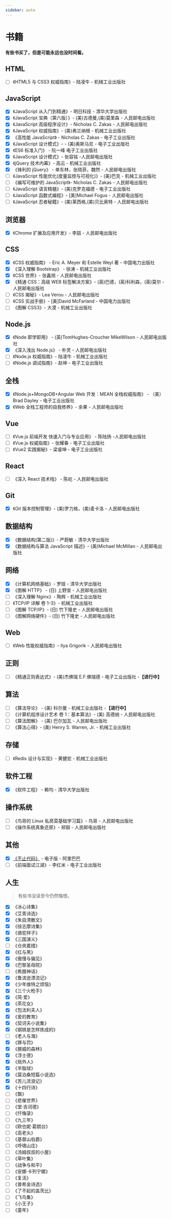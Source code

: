 ```yaml
---
sidebar: auto
---
```


# 书籍

**有些书买了，但是可能永远也没时间看。**

## HTML

- [ ] 《HTML5 与 CSS3 权威指南》- 陆凌牛 - 机械工业出版社

## JavaScript

- [x] 《JavaScript 从入门到精通》- 明日科技 - 清华大学出版社
- [x] 《JavaScript 宝典（第六版）》- (美)古德曼,(美)莫里森 - 人民邮电出版社
- [x] 《JavaScript 高级程序设计》- Nicholas C. Zakas - 人民邮电出版社
- [x] 《JavaScript 权威指南》- (美)弗兰纳根 - 机械工业出版社
- [x] 《高性能 JavaScript》 - Nicholas C. Zakas - 电子工业出版社
- [x] 《JavaScript 设计模式》- - (美)奥斯马尼 - 电子工业出版社
- [x] 《ES6 标准入门》 - 阮一峰 电子工业出版社
- [x] 《JavaScript 设计模式》- 张容铭 -人民邮电出版社
- [x] 《jQuery 技术内幕》- 高云 - 机械工业出版社
- [x] 《锋利的 jQuery》 - 单东林，张晓菲，魏然 - 人民邮电出版社
- [ ] 《JavaScript 性能优化(度量监控与可视化)》- (美)巴克 - 机械工业出版社
- [ ] 《编写可维护的 JavaScript》- Nicholas C. Zakas - 人民邮电出版社
- [ ] 《JavaScript 语言精髓》- (美)克罗克福德 - 电子工业出版社
- [ ] 《JavaScript 函数式编程》- [美]Michael Fogus - 人民邮电出版社
- [ ] 《JavaScript 忍者秘籍》- (美)莱西格,(美)贝比奥特 - 人民邮电出版社

## 浏览器

- [x] 《Chrome 扩展及应用开发》- 李喆 - 人民邮电出版社

## CSS

- [x] 《CSS 权威指南》 - Eric A. Meyer 和 Estelle Weyl 著 - 中国电力出版社
- [x] 《深入理解 Bootstrap》 - 徐涛 - 机械工业出版社
- [x] 《CSS 世界》- 张鑫旭 - 人民邮电出版社
- [x] 《精通 CSS：高级 WEB 标签解决方案》- (英)巴德，(英)科利森，(英)莫尔 - 人民邮电出版社
- [ ] 《CSS 揭秘》- Lea Verou - 人民邮电出版社
- [ ] 《CSS 实战手册》- [美]David McFarland - 中国电力出版社
- [ ] 《图解 CSS3》- 大漠 - 机械工业出版社

## Node.js

- [x] 《Node 即学即用》 - (英)TomHughes-Croucher MikeWilson - 人民邮电出版社
- [x] 《深入浅出 Node.js》 - 朴灵 - 人民邮电出版社
- [ ] 《Node.js 权威指南》- 陆凌牛 - 机械工业出版社
- [ ] 《Node.js 调试指南》- 赵坤 - 电子工业出版社

## 全栈

- [x] 《Node.js+MongoDB+Angular Web 开发：MEAN 全栈权威指南》 - （美）Brad Dayley - 电子工业出版社
- [x] 《Web 全栈工程师的自我修养》- 余果 - 人民邮电出版社

## Vue

- [ ] 《Vue.js 前端开发 快速入门与专业应用》 - 陈陆扬 -人民邮电出版社
- [ ] 《Vue.js 权威指南》- 张耀春 - 电子工业出版社
- [ ] 《Vue2 实践揭秘》- 梁睿坤 - 电子工业出版社

## React

- [ ] 《深入 React 技术栈》 - 陈屹 - 人民邮电出版社

## Git

- [x] 《Git 版本控制管理》- (美)罗力格，(美)麦卡洛 - 人民邮电出版社

## 数据结构

- [x] 《数据结构(第二版)》- 严蔚敏 - 清华大学出版社
- [x] 《数据结构与算法 JavaScript 描述》- (美)Michael McMillan - 人民邮电出版社

## 网络

- [x] 《计算机网络基础》- 罗娅 - 清华大学出版社
- [x] 《图解 HTTP》 - (日) 上野宣 - 人民邮电出版社
- [ ] 《深入理解 Nginx》- 陶辉 - 机械工业出版社
- [ ] 《TCP/IP 详解 卷 1-3》- 机械工业出版社
- [ ] 《图解 TCP/IP》- (日) 竹下隆史 - 人民邮电出版社
- [ ] 《图解网络硬件》- (日) 竹下隆史 - 人民邮电出版社

## Web

- [ ] 《Web 性能权威指南》- Ilya Grigorik - 人民邮电出版社

## 正则

- [ ] 《精通正则表达式》- (美)杰佛瑞 E.F.佛瑞德 - 电子工业出版社 -**【进行中】**

## 算法

- [ ] 《算法导论》 - (美) 科尔曼 - 机械工业出版社 -**【进行中】**
- [ ] 《计算机程序设计艺术 卷 1：基本算法》- (美) 高德纳 - 人民邮电出版社
- [ ] 《算法图解》 - (美) 巴尔加瓦 - 人民邮电出版社
- [ ] 《算法心得》- (美) Henry S. Warren, Jr. - 机械工业出版社

## 存储

- [ ] 《Redis 设计与实现》- 黄健宏 - 机械工业出版社

## 软件工程

- [x] 《软件工程》 - 赖均 - 清华大学出版社

## 操作系统

- [ ] 《鸟哥的 Linux 私房菜基础学习篇》- 鸟哥 - 人民邮电出版社
- [ ] 《操作系统真象还原》- 郑钢 - 人民邮电出版社

## 其他

- [x] [《不止代码》](https://alitech-private.oss-cn-beijing.aliyuncs.com/1530517140411/Codelife.pdf?Expires=1556938189&OSSAccessKeyId=LTAIqKGWQyF6Vd3W&Signature=wdZLS%2bjHUJunoT2fmT7tqvHZ7w0=) - 电子版 - 阿里巴巴
- [ ] 《前端面试江湖》- 李红米 - 电子工业出版社

## 人生

> 有些书没读至今仍然悔恨。

- [x] 《冰心诗集》
- [x] 《艾青诗选》
- [x] 《朱自清散文》
- [x] 《徐志摩诗集》
- [x] 《骆驼祥子》
- [x] 《三国演义》
- [ ] 《仓央嘉措》
- [x] 《红与黑》
- [x] 《傲慢与偏见》
- [x] 《巴黎圣母院》
- [ ] 《希腊神话》
- [x] 《鲁滨逊漂流记》
- [x] 《少年维特之烦恼》
- [x] 《三个火枪手》
- [x] 《简·爱》
- [x] 《茶花女》
- [x] 《包法利夫人》
- [x] 《爱的教育》
- [x] 《契诃夫小说集》
- [x] 《钢铁是怎样炼成的》
- [ ] 《老人与海》
- [x] 《罪与罚》
- [x] 《挪威的森林》
- [x] 《浮士德》
- [x] 《局外人》
- [x] 《羊脂球》
- [x] 《莫泊桑短篇小说选》
- [x] 《苦儿流浪记》
- [x] 《十四行诗》
- [ ] 《飘》
- [ ] 《悲催世界》
- [ ] 《堂·吉诃德》
- [ ] 《忏悔录》
- [ ] 《九三年》
- [ ] 《欧也妮·葛朗台》
- [ ] 《高老头》
- [ ] 《基督山伯爵》
- [ ] 《呼啸山庄》
- [ ] 《汤姆叔叔的小屋》
- [ ] 《草叶集》
- [ ] 《战争与和平》
- [ ] 《安娜·卡列宁娜》
- [ ] 《复活》
- [ ] 《普希金诗选》
- [ ] 《了不起的盖茨比》
- [ ] 《飞鸟集》
- [ ] 《小王子》
- [ ] 《童年》
